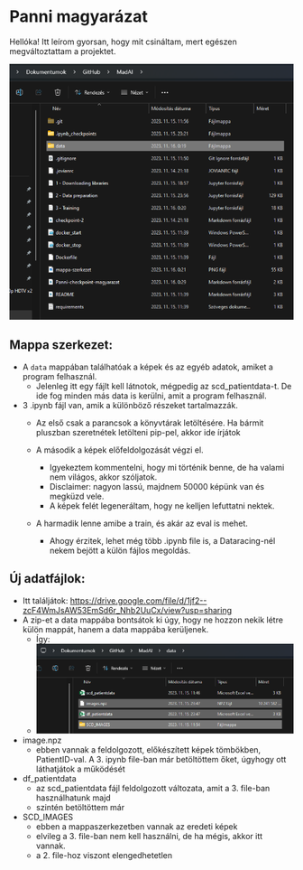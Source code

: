 # Panni magyarázat

Hellóka!
Itt leírom gyorsan, hogy mit csináltam, mert egészen megváltoztattam a projektet.

![Mappaszerkezet](mappa-szerkezet.png)

## Mappa szerkezet: 
- A `data` mappában találhatóak a képek és az egyéb adatok, amiket a program felhasznál.
    - Jelenleg itt egy fájlt kell látnotok, mégpedig az scd_patientdata-t. De ide fog minden más data is kerülni, amit a program felhasznál.
- 3 .ipynb fájl van, amik a különböző részeket tartalmazzák. 
    - Az első csak a parancsok a könyvtárak letöltésére. Ha bármit pluszban szeretnétek letölteni pip-pel, akkor ide írjátok
    - A második a képek előfeldolgozását végzi el. 
        - Igyekeztem kommentelni, hogy mi történik benne, de ha valami nem világos, akkor szóljatok.
        - Disclaimer: nagyon lassú, majdnem 50000 képünk van és megküzd vele. 
        - A képek felét legeneráltam, hogy ne kelljen lefuttatni nektek.
        
    - A harmadik lenne amibe a train, és akár az eval is mehet. 
        - Ahogy érzitek, lehet még több .ipynb file is, a Dataracing-nél nekem bejött a külön fájlos megoldás.

## Új adatfájlok:
- Itt találjátok: https://drive.google.com/file/d/1jf2--zcF4WmJsAW53EmSd6r_Nhb2UuCx/view?usp=sharing
- A zip-et a data mappába bontsátok ki úgy, hogy ne hozzon nekik létre külön mappát, hanem a data mappába kerüljenek.
    - Így:
    - ![Data mappa](data-mappa.png)
- image.npz
    - ebben vannak a feldolgozott, előkészített képek tömbökben, PatientID-val. A 3. ipynb  file-ban már betöltöttem őket, úgyhogy ott láthatjátok a működését
- df_patientdata
    - az scd_patientdata fájl feldolgozott változata, amit a 3. file-ban használhatunk majd
    - szintén betöltöttem már
- SCD_IMAGES
    - ebben a mappaszerkezetben vannak az eredeti képek
    - elvileg a 3. file-ban nem kell használni, de ha mégis, akkor itt vannak.
    - a 2. file-hoz viszont elengedhetetlen